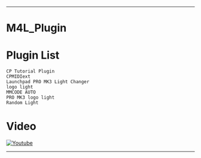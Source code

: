 ***

# M4L_Plugin

# Plugin List
    CP Tutorial Plugin
    CPMIDIext
    Launchpad PRO MK3 Light Changer
    logo light
    MMCODE AUTO
    PRO MK3 logo light
    Random Light
    
# Video
[![Youtube](https://img.shields.io/badge/Youtube-FF0000?style=flat-square&logo=Youtube&logoColor=white)](https://youtu.be/e0SPH9bxJ0k)
***